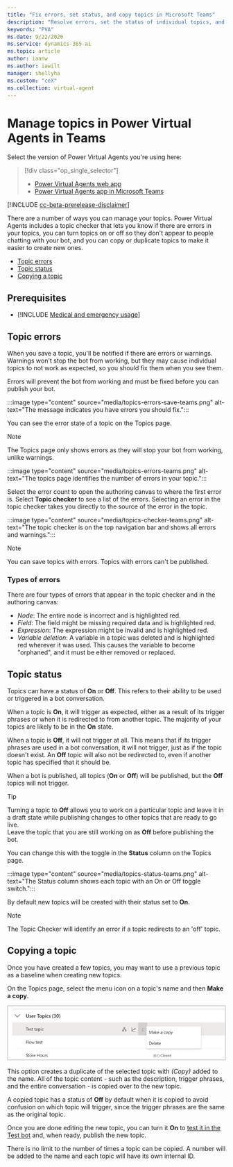 ```yaml
---
title: "Fix errors, set status, and copy topics in Microsoft Teams"
description: "Resolve errors, set the status of individual topics, and copy topics when creating new topics to save time, all in the Power Virtual Agents app in Microsoft Teams."
keywords: "PVA"
ms.date: 9/22/2020
ms.service: dynamics-365-ai
ms.topic: article
author: iaanw
ms.author: iawilt
manager: shellyha
ms.custom: "ceX"
ms.collection: virtual-agent
---
```


# Manage topics in Power Virtual Agents in Teams

Select the version of Power Virtual Agents you're using here:

> [!div class="op_single_selector"]
> - [Power Virtual Agents web app](../authoring-topic-management.md)
> - [Power Virtual Agents app in Microsoft Teams](authoring-topic-management-teams.md)

[!INCLUDE [cc-beta-prerelease-disclaimer](includes/cc-beta-prerelease-disclaimer-teams.md)]

There are a number of ways you can manage your topics. Power Virtual Agents includes a topic checker that lets you know if there are errors in your topics, you can turn topics on or off so they don't appear to people chatting with your bot, and you can copy or duplicate topics to make it easier to create new ones.

- [Topic errors](#topic-errors)
- [Topic status](#topic-status)
- [Copying a topic](#copying-a-topic)

## Prerequisites

- [!INCLUDE [Medical and emergency usage](includes/pva-usage-limitations-teams.md)]


## Topic errors

When you save a topic, you'll be notified if there are errors or warnings. Warnings won't stop the bot from working, but they may cause individual topics to not work as expected, so you should fix them when you see them.

Errors will prevent the bot from working and must be fixed before you can publish your bot.

:::image type="content" source="media/topics-errors-save-teams.png" alt-text="The message indicates you have errors you should fix.":::

You can see the error state of a topic on the Topics page. 

>[!NOTE]
>The Topics page only shows errors as they will stop your bot from working, unlike warnings.

:::image type="content" source="media/topics-errors-teams.png" alt-text="The topics page identifies the number of errors in your topic.":::

Select the error count to open the authoring canvas to where the first error is. Select **Topic checker** to see a list of the errors. Selecting an error in the topic checker takes you directly to the source of the error in the topic.  

:::image type="content" source="media/topics-checker-teams.png" alt-text="The topic checker is on the top navigation bar and shows all errors and warnings.":::

>[!NOTE]
> You can save topics with errors. Topics with errors can't be published.


### Types of errors

There are four types of errors that appear in the topic checker and in the authoring canvas:

- *Node*: The entire node is incorrect and is highlighted red.
- *Field*: The field might be missing required data and is highlighted red.
- *Expression*: The expression might be invalid and is highlighted red.
- *Variable deletion*: A variable in a topic was deleted and is highlighted red wherever it was used. This causes the variable to become "orphaned", and it must be either removed or replaced.



## Topic status

Topics can have a status of **On** or **Off**. This refers to their ability to be used or triggered in a bot conversation. 

When a topic is **On**, it will trigger as expected, either as a result of its trigger phrases or when it is redirected to from another topic. The majority of your topics are likely to be in the **On** state.

When a topic is **Off**, it will not trigger at all. This means that if its trigger phrases are used in a bot conversation, it will not trigger, just as if the topic doesn't exist. An **Off** topic will also not be redirected to, even if another topic has specified that it should be.

When a bot is published, all topics (**On** or **Off**) will be published, but the **Off** topics will not trigger. 

>[!TIP]
>Turning a topic to **Off** allows you to work on a particular topic and leave it in a draft state while publishing changes to other topics that are ready to go live.  
>Leave the topic that you are still working on as **Off** before publishing the bot. 

You can change this with the toggle in the **Status** column on the Topics page. 

:::image type="content" source="media/topics-status-teams.png" alt-text="The Status column shows each topic with an On or Off toggle switch.":::

By default new topics will be created with their status set to **On**. 

> [!NOTE]
> The Topic Checker will identify an error if a topic redirects to an 'off' topic.
   

## Copying a topic

Once you have created a few topics, you may want to use a previous topic as a baseline when creating new topics.

On the Topics page, select the menu icon on a topic's name and then **Make a copy**. 

![Make a copy from the menu icon](media/topics-menu-icon-teams.png)

This option creates a duplicate of the selected topic with *(Copy)* added to the name. All of the topic content - such as the description, trigger phrases, and the entire conversation - is copied over to the new topic.


A copied topic has a status of **Off** by default when it is copied to avoid confusion on which topic will trigger, since the trigger phrases are the same as the original topic. 

Once you are done editing the new topic, you can turn it **On** to [test it in the Test bot](authoring-test-bot-teams.md) and, when ready, publish the new topic.

There is no limit to the number of times a topic can be copied. A number will be added to the name and each topic will have its own internal ID.







